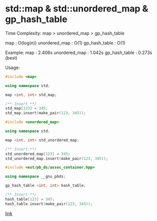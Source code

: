 # std::map & std::unordered_map & gp_hash_table

Time Complexity:
map > unordered_map > gp_hash_table

map : O(log(n))
unordered_map : O(1)
gp_hash_table : O(1)

Example:
map : 2.406s
unordered_map : 1.042s
gp_hash_table : 0.273s (best)

Usage:
```Cpp
#include <map>

using namespace std;

map <int, int> std_map;

/** Insert **/
std_map[123] = 345;
std_map.insert(make_pair(123, 345));
```


```Cpp
#include <unordered_map>

using namespace std;

map <int, int> std_unordered_map;

/** Insert **/
std_unordered_map[123] = 345;
std_unordered_map.insert(make_pair(123, 345));
```

```Cpp
#include <ext/pb_ds/assoc_container.hpp>

using namespace __gnu_pbds;

gp_hash_table <int, int> hash_table;

/** Insert **/
hash_table[123] = 345;
hash_table.insert(make_pair(123, 345));
```

[link](https://codelearn.io/sharing/hash-table-manh-nhu-the-nao-trong-policy-based-data-structures)

